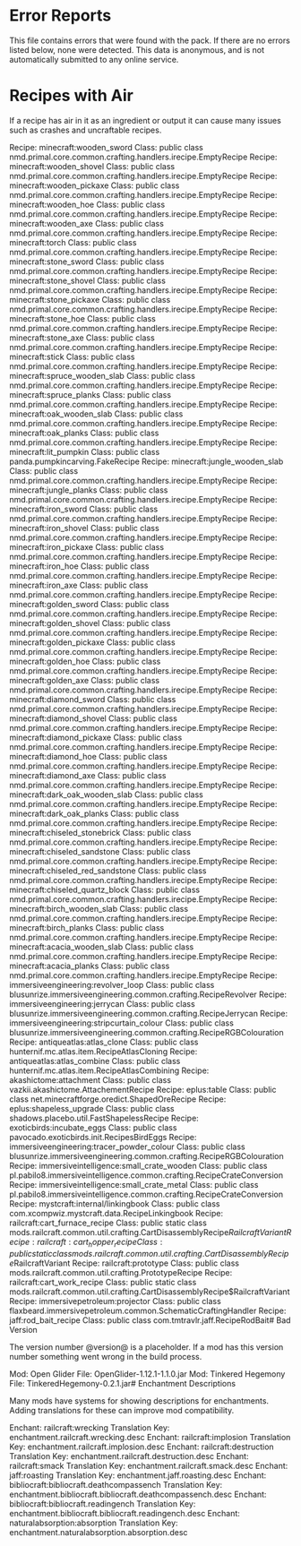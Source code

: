 # Error Reports

This file contains errors that were found with the pack. If there are no errors
listed below, none were detected. This data is anonymous, and is not
automatically submitted to any online service.

# Recipes with Air

If a recipe has air in it as an ingredient or output it can cause many issues
such as crashes and uncraftable recipes.

Recipe: minecraft:wooden_sword Class: public class nmd.primal.core.common.crafting.handlers.irecipe.EmptyRecipe
Recipe: minecraft:wooden_shovel Class: public class nmd.primal.core.common.crafting.handlers.irecipe.EmptyRecipe
Recipe: minecraft:wooden_pickaxe Class: public class nmd.primal.core.common.crafting.handlers.irecipe.EmptyRecipe
Recipe: minecraft:wooden_hoe Class: public class nmd.primal.core.common.crafting.handlers.irecipe.EmptyRecipe
Recipe: minecraft:wooden_axe Class: public class nmd.primal.core.common.crafting.handlers.irecipe.EmptyRecipe
Recipe: minecraft:torch Class: public class nmd.primal.core.common.crafting.handlers.irecipe.EmptyRecipe
Recipe: minecraft:stone_sword Class: public class nmd.primal.core.common.crafting.handlers.irecipe.EmptyRecipe
Recipe: minecraft:stone_shovel Class: public class nmd.primal.core.common.crafting.handlers.irecipe.EmptyRecipe
Recipe: minecraft:stone_pickaxe Class: public class nmd.primal.core.common.crafting.handlers.irecipe.EmptyRecipe
Recipe: minecraft:stone_hoe Class: public class nmd.primal.core.common.crafting.handlers.irecipe.EmptyRecipe
Recipe: minecraft:stone_axe Class: public class nmd.primal.core.common.crafting.handlers.irecipe.EmptyRecipe
Recipe: minecraft:stick Class: public class nmd.primal.core.common.crafting.handlers.irecipe.EmptyRecipe
Recipe: minecraft:spruce_wooden_slab Class: public class nmd.primal.core.common.crafting.handlers.irecipe.EmptyRecipe
Recipe: minecraft:spruce_planks Class: public class nmd.primal.core.common.crafting.handlers.irecipe.EmptyRecipe
Recipe: minecraft:oak_wooden_slab Class: public class nmd.primal.core.common.crafting.handlers.irecipe.EmptyRecipe
Recipe: minecraft:oak_planks Class: public class nmd.primal.core.common.crafting.handlers.irecipe.EmptyRecipe
Recipe: minecraft:lit_pumpkin Class: public class panda.pumpkincarving.FakeRecipe
Recipe: minecraft:jungle_wooden_slab Class: public class nmd.primal.core.common.crafting.handlers.irecipe.EmptyRecipe
Recipe: minecraft:jungle_planks Class: public class nmd.primal.core.common.crafting.handlers.irecipe.EmptyRecipe
Recipe: minecraft:iron_sword Class: public class nmd.primal.core.common.crafting.handlers.irecipe.EmptyRecipe
Recipe: minecraft:iron_shovel Class: public class nmd.primal.core.common.crafting.handlers.irecipe.EmptyRecipe
Recipe: minecraft:iron_pickaxe Class: public class nmd.primal.core.common.crafting.handlers.irecipe.EmptyRecipe
Recipe: minecraft:iron_hoe Class: public class nmd.primal.core.common.crafting.handlers.irecipe.EmptyRecipe
Recipe: minecraft:iron_axe Class: public class nmd.primal.core.common.crafting.handlers.irecipe.EmptyRecipe
Recipe: minecraft:golden_sword Class: public class nmd.primal.core.common.crafting.handlers.irecipe.EmptyRecipe
Recipe: minecraft:golden_shovel Class: public class nmd.primal.core.common.crafting.handlers.irecipe.EmptyRecipe
Recipe: minecraft:golden_pickaxe Class: public class nmd.primal.core.common.crafting.handlers.irecipe.EmptyRecipe
Recipe: minecraft:golden_hoe Class: public class nmd.primal.core.common.crafting.handlers.irecipe.EmptyRecipe
Recipe: minecraft:golden_axe Class: public class nmd.primal.core.common.crafting.handlers.irecipe.EmptyRecipe
Recipe: minecraft:diamond_sword Class: public class nmd.primal.core.common.crafting.handlers.irecipe.EmptyRecipe
Recipe: minecraft:diamond_shovel Class: public class nmd.primal.core.common.crafting.handlers.irecipe.EmptyRecipe
Recipe: minecraft:diamond_pickaxe Class: public class nmd.primal.core.common.crafting.handlers.irecipe.EmptyRecipe
Recipe: minecraft:diamond_hoe Class: public class nmd.primal.core.common.crafting.handlers.irecipe.EmptyRecipe
Recipe: minecraft:diamond_axe Class: public class nmd.primal.core.common.crafting.handlers.irecipe.EmptyRecipe
Recipe: minecraft:dark_oak_wooden_slab Class: public class nmd.primal.core.common.crafting.handlers.irecipe.EmptyRecipe
Recipe: minecraft:dark_oak_planks Class: public class nmd.primal.core.common.crafting.handlers.irecipe.EmptyRecipe
Recipe: minecraft:chiseled_stonebrick Class: public class nmd.primal.core.common.crafting.handlers.irecipe.EmptyRecipe
Recipe: minecraft:chiseled_sandstone Class: public class nmd.primal.core.common.crafting.handlers.irecipe.EmptyRecipe
Recipe: minecraft:chiseled_red_sandstone Class: public class nmd.primal.core.common.crafting.handlers.irecipe.EmptyRecipe
Recipe: minecraft:chiseled_quartz_block Class: public class nmd.primal.core.common.crafting.handlers.irecipe.EmptyRecipe
Recipe: minecraft:birch_wooden_slab Class: public class nmd.primal.core.common.crafting.handlers.irecipe.EmptyRecipe
Recipe: minecraft:birch_planks Class: public class nmd.primal.core.common.crafting.handlers.irecipe.EmptyRecipe
Recipe: minecraft:acacia_wooden_slab Class: public class nmd.primal.core.common.crafting.handlers.irecipe.EmptyRecipe
Recipe: minecraft:acacia_planks Class: public class nmd.primal.core.common.crafting.handlers.irecipe.EmptyRecipe
Recipe: immersiveengineering:revolver_loop Class: public class blusunrize.immersiveengineering.common.crafting.RecipeRevolver
Recipe: immersiveengineering:jerrycan Class: public class blusunrize.immersiveengineering.common.crafting.RecipeJerrycan
Recipe: immersiveengineering:stripcurtain_colour Class: public class blusunrize.immersiveengineering.common.crafting.RecipeRGBColouration
Recipe: antiqueatlas:atlas_clone Class: public class hunternif.mc.atlas.item.RecipeAtlasCloning
Recipe: antiqueatlas:atlas_combine Class: public class hunternif.mc.atlas.item.RecipeAtlasCombining
Recipe: akashictome:attachment Class: public class vazkii.akashictome.AttachementRecipe
Recipe: eplus:table Class: public class net.minecraftforge.oredict.ShapedOreRecipe
Recipe: eplus:shapeless_upgrade Class: public class shadows.placebo.util.FastShapelessRecipe
Recipe: exoticbirds:incubate_eggs Class: public class pavocado.exoticbirds.init.RecipesBirdEggs
Recipe: immersiveengineering:tracer_powder_colour Class: public class blusunrize.immersiveengineering.common.crafting.RecipeRGBColouration
Recipe: immersiveintelligence:small_crate_wooden Class: public class pl.pabilo8.immersiveintelligence.common.crafting.RecipeCrateConversion
Recipe: immersiveintelligence:small_crate_metal Class: public class pl.pabilo8.immersiveintelligence.common.crafting.RecipeCrateConversion
Recipe: mystcraft:internal/linkingbook Class: public class com.xcompwiz.mystcraft.data.RecipeLinkingbook
Recipe: railcraft:cart_furnace_recipe Class: public static class mods.railcraft.common.util.crafting.CartDisassemblyRecipe$RailcraftVariant
Recipe: railcraft:cart_hopper_recipe Class: public static class mods.railcraft.common.util.crafting.CartDisassemblyRecipe$RailcraftVariant
Recipe: railcraft:prototype Class: public class mods.railcraft.common.util.crafting.PrototypeRecipe
Recipe: railcraft:cart_work_recipe Class: public static class mods.railcraft.common.util.crafting.CartDisassemblyRecipe$RailcraftVariant
Recipe: immersivepetroleum:projector Class: public class flaxbeard.immersivepetroleum.common.SchematicCraftingHandler
Recipe: jaff:rod_bait_recipe Class: public class com.tmtravlr.jaff.RecipeRodBait# Bad Version

The version number @version@ is a placeholder. If a mod has this version number
something went wrong in the build process.

Mod: Open Glider File: OpenGlider-1.12.1-1.1.0.jar
Mod: Tinkered Hegemony File: TinkeredHegemony-0.2.1.jar# Enchantment Descriptions

Many mods have systems for showing descriptions for enchantments. Adding
translations for these can improve mod compatibility.

Enchant: railcraft:wrecking Translation Key: enchantment.railcraft.wrecking.desc
Enchant: railcraft:implosion Translation Key: enchantment.railcraft.implosion.desc
Enchant: railcraft:destruction Translation Key: enchantment.railcraft.destruction.desc
Enchant: railcraft:smack Translation Key: enchantment.railcraft.smack.desc
Enchant: jaff:roasting Translation Key: enchantment.jaff.roasting.desc
Enchant: bibliocraft:bibliocraft.deathcompassench Translation Key: enchantment.bibliocraft.bibliocraft.deathcompassench.desc
Enchant: bibliocraft:bibliocraft.readingench Translation Key: enchantment.bibliocraft.bibliocraft.readingench.desc
Enchant: naturalabsorption:absorption Translation Key: enchantment.naturalabsorption.absorption.desc